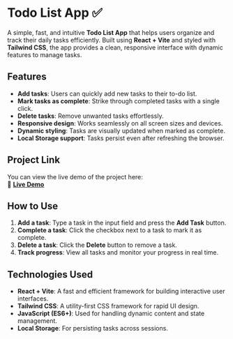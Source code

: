 # Todo List App ✅

A simple, fast, and intuitive **Todo List App** that helps users organize and track their daily tasks efficiently. Built using **React + Vite** and styled with **Tailwind CSS**, the app provides a clean, responsive interface with dynamic features to manage tasks.

## Features
- **Add tasks**: Users can quickly add new tasks to their to-do list.
- **Mark tasks as complete**: Strike through completed tasks with a single click.
- **Delete tasks**: Remove unwanted tasks effortlessly.
- **Responsive design**: Works seamlessly on all screen sizes and devices.
- **Dynamic styling**: Tasks are visually updated when marked as complete.
- **Local Storage support**: Tasks persist even after refreshing the browser.

## Project Link
You can view the live demo of the project here:  
🔗 **[Live Demo](https:\\todo-list-app-chi-self.vercel.app)**

## How to Use
1. **Add a task**: Type a task in the input field and press the **Add Task** button.
2. **Complete a task**: Click the checkbox next to a task to mark it as complete.
3. **Delete a task**: Click the **Delete** button to remove a task.
4. **Track progress**: View all tasks and monitor your progress in real time.

## Technologies Used
- **React + Vite**: A fast and efficient framework for building interactive user interfaces.
- **Tailwind CSS**: A utility-first CSS framework for rapid UI design.
- **JavaScript (ES6+)**: Used for handling dynamic content and state management.
- **Local Storage**: For persisting tasks across sessions.
